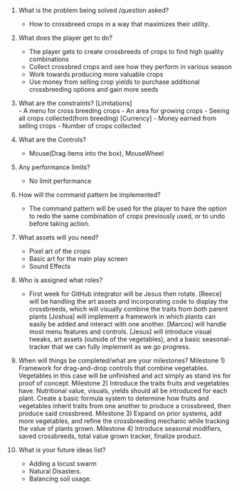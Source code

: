 1) What is the problem being solved /question asked?
    - How to crossbreed crops in a way that maximizes their utility.

2) What does the player get to do?
    - The player gets to create crossbreeds of crops to find high quality combinations
    - Collect crossbred crops and see how they perform in various season
    - Work towards producing more valuable crops
    - Use money from selling crop yields to purchase additional crossbreeding options and gain more seeds

3) What are the constraints?
     [Limitations]  
        - A menu for cross breeding crops
        - An area for growing crops 
        - Seeing all crops collected(from breeding)
    [Currency]
        - Money earned from selling crops
        - Number of crops collected

4) What are the Controls?
    - Mouse(Drag items into the box), MouseWheel

 5) Any performance limits?
    - No limit performance

6) How will the command pattern be implemented?
    - The command pattern will be used for the player to have the option to redo the same combination of crops previously used, or to undo before taking action.

7) What assets will you need?
    - Pixel art of the crops
    - Basic art for the main play screen
    - Sound Effects

8) Who is assigned what roles?
    - First week for GitHub integrator will be Jesus then rotate. 
    [Reece] will be handling the art assets and incorporating code to display the crossbreeds, which will visually combine the traits from both parent plants
    [Joshua] will implement a framework in which plants can easily be added and interact with one another.
    [Marcos] will handle most menu features and controls.
    [Jesus] will introduce visual tweaks, art assets (outside of the vegetables), and a basic seasonal-tracker that we can fully implement as we go progress.

9) When will things be completed/what are your milestones?
    Milestone 1) Framework for drag-and-drop controls that combine vegetables. Vegetables in this case will be unfinished and act simply as stand ins for proof of concept.
    Milestone 2) Introduce the traits fruits and vegetables have. Nutritional value, visuals, yields should all be introduced for each plant. Create a basic formula system to determine how fruits and vegetables inherit traits from one another to produce a crossbreed, then produce said crossbreed.
    Milestone 3) Expand on prior systems, add more vegetables, and refine the crossbreeding mechanic while tracking the value of plants grown.
    Milestone 4) Introduce seasonal modifiers, saved crossbreeds, total value grown tracker, finalize product.

10) What is your future ideas list?
    - Adding a locust swarm
    - Natural Disasters.
    - Balancing soil usage.
